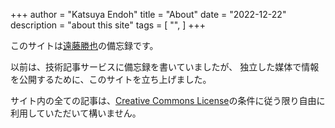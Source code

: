+++
author = "Katsuya Endoh"
title = "About"
date = "2022-12-22"
description = "about this site"
tags = [
    "",
]
+++

このサイトは<a href="https://enkatsu.org" target="_blank">遠藤勝也</a>の備忘録です。

以前は、技術記事サービスに備忘録を書いていましたが、
独立した媒体で情報を公開するために、このサイトを立ち上げました。

サイト内の全ての記事は、<a href="https://creativecommons.org/licenses/by/4.0/" target="_blank">Creative Commons License</a>の条件に従う限り自由に利用していただいて構いません。
